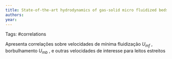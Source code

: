 ```yaml
---
title: State-of-the-art hydrodynamics of gas-solid micro fluidized beds | Elsevier Enhanced Reader
authors: 
year: 
---
```

Tags: #correlations



Apresenta correlações sobre velocidades de mínima fluidização $U_{mf}$ , borbulhamento $U_{mb}$ , e outras velocidades de interesse para leitos estreitos
